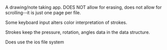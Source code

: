 A drawing/note taking app. DOES NOT allow for erasing, does not allow for scrolling--it is just one page per file.

Some keyboard input alters color interpretation of strokes.

Strokes keep the pressure, rotation, angles data in the data structure.

Does use the ios file system
